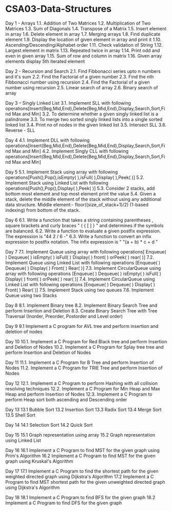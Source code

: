 # CSA03-Data-Structures



Day 1 - Arrays
1.1. Addition of Two Matrices
1.2. Multiplication of Two Matrices
1.3. Sum of Diagonals
1.4. Transpose of a Matrix
1.5. Insert element in array
1.6. Delete element in array
1.7. Merging arrays
1.8. Find duplicate element
1.9. Display the location of given element in array and print it
1.10. Ascending/Descending/Alphabet order
1.11. Check validation of String
1.12. Largest element in matrix
1.13. Repeated twice in array
1.14. Print odd and even in given array
1.15. Sum of row and column in matrix
1.16. Given array elements display 5th iterated element


Day 2 - Recursion and Search
2.1. Find Fibbonacci series upto n numbers and it's sum
2.2. Find the Factorial of a given number
2.3. Find the nth Fibbonacci number using recursion
2.4. Find the Factorial of a given number using recursion
2.5. Linear search of array
2.6. Binary search of array


Day 3 – Singly Linked List
3.1. Implement SLL with following operations[Insert(Beg,Mid,End),Delete(Beg,Mid,End),Display,Search,Sort,Find Max and Min]
3.2. To determine whether a given singly linked list is a palindrome
3.3. To merge two sorted singly linked lists into a single sorted linked list
3.4. Print no of nodes in the given linked list
3.5. Intersect SLL
3.6. Reverse - SLL


Day 4
4.1. Implement DLL with following operations[Insert(Beg,Mid,End),Delete(Beg,Mid,End),Display,Search,Sort,Find Max and Min]
4.2. Implement Singly CLL with following operations[Insert(Beg,Mid,End),Delete(Beg,Mid,End),Display,Search,Sort,Find Max and Min]


Day 5
5.1. Implement Stack using array with following operations[Push(),Pop(),isEmpty( ),isFull( ),Display( ),Peek( )]
5.2. Implement Stack using Linked List with following operations[Push(),Pop(),Display( ),Peek( )]
5.3. Consider 2 stacks, add bottom most element and top most element print the value
5.4. Given a stack, delete the middle element of the stack without using any additional data structure. Middle element:- floor((size_of_stack+1)/2) (1-based indexing) from bottom of the stack.


Day 6
6.1. Write a function that takes a string containing parentheses , square brackets and curly braces " ( { [ ] } " and determines if the symbols are balanced.
6.2. Write a function to evaluate a given postfix expression. The expression is "44 2 / 6 -"
6.3. Write a function to convert an infix expression to postfix notation. The infix expression is " "(a + b) * c + d "


Day 7
7.1. Implement Queue using array with following operations[ Enqueue( ) Dequeue( ) isEmpty( ) isFull( ) Display( ) front( ) orPeek( ) rear( )]
7.2. Implement Queue using Linked List with following operations [Enqueue( ) Dequeue( ) Display( ) Front( ) Rear( )]
7.3. Implement CircularQueue using array with following operations [Enqueue( ) Dequeue( ) isEmpty( ) isFull( ) Display( ) front( ) orPeek( ) rear( )]
7.4. Implement CircularQueue using Linked List with following operations [Enqueue( ) Dequeue( ) Display( ) Front( ) Rear( )]
7.5. Implement Stack using two queues
7.6. Implement Queue using two Stacks

Day 8
8.1. Implement Binary tree
8.2. Implement Binary Search Tree and perform Insertion and Deletion
8.3. Create Binary Search Tree with Tree Traversal (Inorder, Preorder, Postorder and Level order)


Day 9
9.1 Implement a C program for AVL tree and perform insertion and deletion of nodes



Day 10
10.1. Implement a C Program for Red Black tree and perform Insertion and Deletion of Nodes
10.2. Implement a C Program for Splay tree tree and perform Insertion and Deletion of Nodes


Day 11
11.1. Implement a C Program for B Tree and perform Insertion of Nodes
11.2. Implement a C Program for TRIE Tree and perform Insertion of Nodes


Day 12
12.1. Implement a C Program to perform Hashing with all collision resolving techniques
12.2. Implement a C Program for Min Heap and Max Heap and perform Insertion of Nodes
12.3. Implement a C Program to perform Heap sort both ascending and Descending order



Day 13
13.1 Bubble Sort
13.2 Insertion Sort
13.3 Radix Sort
13.4 Merge Sort
13.5 Shell Sort



Day 14
14.1 Selection Sort
14.2 Quick Sort



Day 15
15.1 Graph representation using array
15.2 Graph representation using Linked List



Day 16
16.1 Implement a C Program to find MST for the given graph using Prim's Algorithm
16.2 Implement a C Program to find MST for the given graph using Kruskal's Algorithm



Day 17
17.1 Implement a C Program to find the shortest path for the given weighted directed graph using Dijkstra's Algorithm
17.2 Implement a C Program to find MST shortest path for the given unweighted directed graph using Dijkstra's Algorithm


Day 18
18.1 Implement a C Program to find BFS for the given graph
18.2 Implement a C Program to find DFS for the given graph
